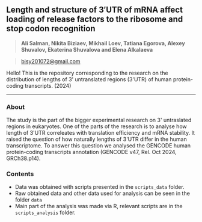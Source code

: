 ## Length and structure of 3′UTR of mRNA affect loading of release factors to the ribosome and stop codon recognition ## 


> **Ali Salman, Nikita Biziaev, Mikhail Loev, Tatiana Egorova, Alexey Shuvalov, Ekaterina Shuvalova and Elena Alkalaeva**

> bisy201072@gmail.com

Hello! This is the repository corresponding to the research on the distribution of lengths of 3' untranslated regions (3'UTR) of human protein-coding transcripts. (2024)

---
### About

The study is the part of the bigger experimental research on 3' untraslated regions in eukaryotes. One of the parts of the research is to analyse how length of 3'UTR correleates with translation efficiency  and mRNA stability.
It raised the question of how naturally lengths of 3'UTR differ in the human transcriptome. To answer this question we analysed the GENCODE human protein-coding transcripts annotation (GENCODE v47, Rel. Oct 2024, GRCh38.p14).

### Contents

- Data was obtained with scripts presented in the `scripts_data` folder. 
- Raw obtained data and other data used for analysis can be seen in the folder `data`
- Main part of the analysis was made via R, relevant scripts are in the `scripts_analysis` folder. 

